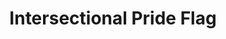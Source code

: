 ---
pid: PT250
title: Intersectional Pride Flag
location_transcription: Philly Gayborhood
zipcode: '19066'
outside_phl: 'Merion Station PA '
neighborhood: Merion Station
age: '16'
age_range: 13-19
instagram: 
image_file_name: PT_250.jpg
proposal_transcription: 'Ppl of the gayborhood: Make your beautiful pride flags even
  MORE by swapping them out w/ the intersectional pride flag, which has black + brown
  stripes at the top to celebrate PoC in the lgbtq community.'
topic: Inclusivity,LGBTQ+
topic_summary: 0, 0
type: Other No Form
keywords_other: flag, lgbtq, people of color
credit: 
image_labels: 
twitter: 
facebook: 
permalink: "/monuments/pt250/"
layout: item-page
---